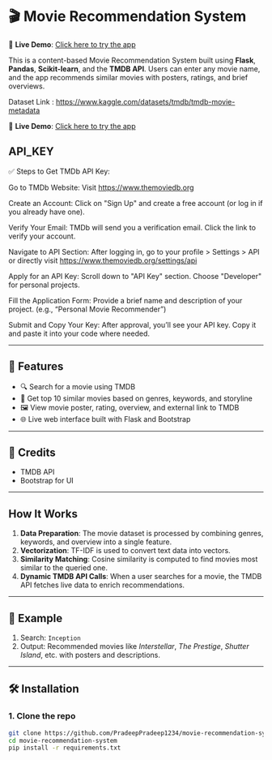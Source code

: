 # 🎬 Movie Recommendation System

🔗 **Live Demo**: [Click here to try the app](https://movie-recommendation-system-v243.onrender.com)


This is a content-based Movie Recommendation System built using **Flask**, **Pandas**, **Scikit-learn**, and the **TMDB API**. Users can enter any movie name, and the app recommends similar movies with posters, ratings, and brief overviews.

Dataset Link : https://www.kaggle.com/datasets/tmdb/tmdb-movie-metadata


🔗 **Live Demo**: [Click here to try the app](https://movie-recommendation-system-v243.onrender.com)

## API_KEY 

✅ Steps to Get TMDb API Key:

Go to TMDb Website:
Visit https://www.themoviedb.org

Create an Account:
Click on "Sign Up" and create a free account (or log in if you already have one).

Verify Your Email:
TMDb will send you a verification email. Click the link to verify your account.

Navigate to API Section:
After logging in, go to your profile > Settings > API or directly visit https://www.themoviedb.org/settings/api

Apply for an API Key:
Scroll down to "API Key" section. Choose "Developer" for personal projects.

Fill the Application Form:
Provide a brief name and description of your project. (e.g., “Personal Movie Recommender”)

Submit and Copy Your Key:
After approval, you’ll see your API key. Copy it and paste it into your code where needed.

---

## 🚀 Features

- 🔍 Search for a movie using TMDB
- 🎯 Get top 10 similar movies based on genres, keywords, and storyline
- 🖼️ View movie poster, rating, overview, and external link to TMDB
- 🌐 Live web interface built with Flask and Bootstrap

---

## 📝 Credits
- TMDB API  
- Bootstrap for UI

---

## How It Works

1. **Data Preparation**: The movie dataset is processed by combining genres, keywords, and overview into a single feature.
2. **Vectorization**: TF-IDF is used to convert text data into vectors.
3. **Similarity Matching**: Cosine similarity is computed to find movies most similar to the queried one.
4. **Dynamic TMDB API Calls**: When a user searches for a movie, the TMDB API fetches live data to enrich recommendations.

---

## 🧪 Example

1. Search: `Inception`
2. Output: Recommended movies like *Interstellar*, *The Prestige*, *Shutter Island*, etc. with posters and descriptions.

---

## 🛠️ Installation

### 1. Clone the repo
```bash
git clone https://github.com/PradeepPradeep1234/movie-recommendation-system.git
cd movie-recommendation-system
pip install -r requirements.txt
